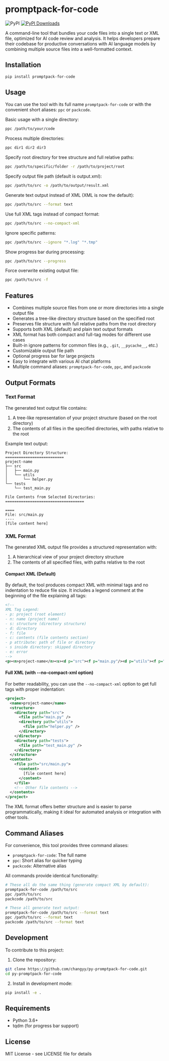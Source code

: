 # promptpack-for-code

![PyPI](https://img.shields.io/pypi/v/promptpack-for-code.svg)
[![PyPI Downloads](https://static.pepy.tech/badge/promptpack-for-code)](https://pepy.tech/projects/promptpack-for-code)

A command-line tool that bundles your code files into a single text or XML file, optimized for AI code review and analysis. It helps developers prepare their codebase for productive conversations with AI language models by combining multiple source files into a well-formatted context.

## Installation

```bash
pip install promptpack-for-code
```

## Usage

You can use the tool with its full name `promptpack-for-code` or with the convenient short aliases: `ppc` or `packcode`.

Basic usage with a single directory:
```bash
ppc /path/to/your/code
```

Process multiple directories:
```bash
ppc dir1 dir2 dir3
```

Specify root directory for tree structure and full relative paths:
```bash
ppc /path/to/specific/folder -r /path/to/project/root
```

Specify output file path (default is output.xml):
```bash
ppc /path/to/src -o /path/to/output/result.xml
```

Generate text output instead of XML (XML is now the default):
```bash
ppc /path/to/src --format text
```

Use full XML tags instead of compact format:
```bash
ppc /path/to/src --no-compact-xml
```

Ignore specific patterns:
```bash
ppc /path/to/src --ignore "*.log" "*.tmp"
```

Show progress bar during processing:
```bash
ppc /path/to/src --progress
```

Force overwrite existing output file:
```bash
ppc /path/to/src -f
```

## Features

- Combines multiple source files from one or more directories into a single output file
- Generates a tree-like directory structure based on the specified root
- Preserves file structure with full relative paths from the root directory
- Supports both XML (default) and plain text output formats
- XML format has both compact and full-tag modes for different use cases
- Built-in ignore patterns for common files (e.g., `.git`, `__pycache__`, etc.)
- Customizable output file path
- Optional progress bar for large projects
- Easy to integrate with various AI chat platforms
- Multiple command aliases: `promptpack-for-code`, `ppc`, and `packcode`

## Output Formats

### Text Format

The generated text output file contains:
1. A tree-like representation of your project structure (based on the root directory)
2. The contents of all files in the specified directories, with paths relative to the root

Example text output:
```
Project Directory Structure:
==========================
project-name
├── src
│   ├── main.py
│   └── utils
│       └── helper.py
└── tests
    └── test_main.py

File Contents from Selected Directories:
===================================

====
File: src/main.py
----
[file content here]
```

### XML Format

The generated XML output file provides a structured representation with:
1. A hierarchical view of your project directory structure
2. The contents of all specified files, with paths relative to the root

#### Compact XML (Default)

By default, the tool produces compact XML with minimal tags and no indentation to reduce file size. It includes a legend comment at the beginning of the file explaining all tags:

```xml
<!--
XML Tag Legend:
- p: project (root element)
- n: name (project name)
- s: structure (directory structure)
- d: directory
- f: file
- c: contents (file contents section)
- p attribute: path of file or directory
- s inside directory: skipped directory
- e: error
-->
<p><n>project-name</n><s><d p="src"><f p="main.py"/><d p="utils"><f p="helper.py"/></d></d><d p="tests"><f p="test_main.py"/></d></s><c><f p="src/main.py">[file content here]</f></c></p>
```

#### Full XML (with --no-compact-xml option)

For better readability, you can use the `--no-compact-xml` option to get full tags with proper indentation:

```xml
<project>
  <name>project-name</name>
  <structure>
    <directory path="src">
      <file path="main.py" />
      <directory path="utils">
        <file path="helper.py" />
      </directory>
    </directory>
    <directory path="tests">
      <file path="test_main.py" />
    </directory>
  </structure>
  <contents>
    <file path="src/main.py">
      <content>
        [file content here]
      </content>
    </file>
    <!-- Other file contents -->
  </contents>
</project>
```

The XML format offers better structure and is easier to parse programmatically, making it ideal for automated analysis or integration with other tools.

## Command Aliases

For convenience, this tool provides three command aliases:

- `promptpack-for-code`: The full name
- `ppc`: Short alias for quicker typing
- `packcode`: Alternative alias

All commands provide identical functionality:

```bash
# These all do the same thing (generate compact XML by default):
promptpack-for-code /path/to/src
ppc /path/to/src
packcode /path/to/src

# These all generate text output:
promptpack-for-code /path/to/src --format text
ppc /path/to/src --format text
packcode /path/to/src --format text
```

## Development

To contribute to this project:

1. Clone the repository:
```bash
git clone https://github.com/changyy/py-promptpack-for-code.git
cd py-promptpack-for-code
```

2. Install in development mode:
```bash
pip install -e .
```

## Requirements

- Python 3.6+
- tqdm (for progress bar support)

## License

MIT License - see LICENSE file for details
